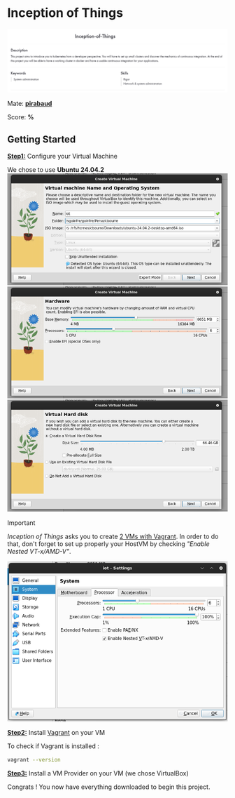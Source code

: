 # Inception of Things

![iot header](Assets/iot.png)

Mate: **[pirabaud](https://github.com/Pirabaud)**

Score: **%**

## Getting Started

**<ins>Step1:</ins>** Configure your Virtual Machine

We chose to use **Ubuntu 24.04.2**
![create-vm](Assets/create-vm.png)
![mb-cpu-vm](Assets/mb-cpu-vm.png)
![disk size - vm](Assets/disk-size-vm.png)


> [!IMPORTANT]
> *Inception of Things* asks you to create <ins>2 VMs with Vagrant</ins>.
> In order to do that, don't forget to set up properly your HostVM by checking *"Enable Nested VT-x/AMD-V"*.

![enable-nested-vm](Assets/enable-nested-vm.png)

**<ins>Step2:</ins>** Install [Vagrant](https://developer.hashicorp.com/vagrant/install) on your VM

To check if Vagrant is installed : 
```bash
vagrant --version
```
**<ins>Step3:</ins>** Install a VM Provider on your VM (we chose VirtualBox)

Congrats ! You now have everything downloaded to begin this project.
